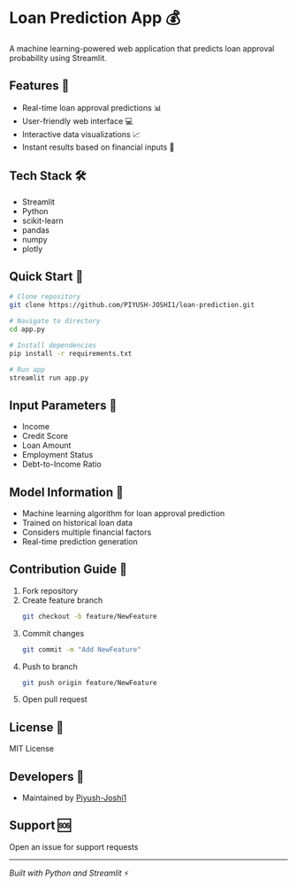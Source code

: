 # Loan Prediction App 💰

A machine learning-powered web application that predicts loan approval probability using Streamlit.

## Features 🌟

- Real-time loan approval predictions 📊
- User-friendly web interface 💻
- Interactive data visualizations 📈
- Instant results based on financial inputs 🚀

## Tech Stack 🛠️

- Streamlit
- Python
- scikit-learn
- pandas
- numpy
- plotly

## Quick Start 🚀

```bash
# Clone repository
git clone https://github.com/PIYUSH-JOSHI1/loan-prediction.git

# Navigate to directory
cd app.py

# Install dependencies
pip install -r requirements.txt

# Run app
streamlit run app.py
```

## Input Parameters 📝

- Income
- Credit Score
- Loan Amount
- Employment Status
- Debt-to-Income Ratio

## Model Information 🤖

- Machine learning algorithm for loan approval prediction
- Trained on historical loan data
- Considers multiple financial factors
- Real-time prediction generation

## Contribution Guide 🤝

1. Fork repository
2. Create feature branch
   ```bash
   git checkout -b feature/NewFeature
   ```
3. Commit changes
   ```bash
   git commit -m "Add NewFeature"
   ```
4. Push to branch
   ```bash
   git push origin feature/NewFeature
   ```
5. Open pull request

## License 📄

MIT License

## Developers 👥

- Maintained by [Piyush-Joshi1](https://github.com/Piyush-Joshi1)

## Support 🆘

Open an issue for support requests

---
*Built with Python and Streamlit* ⚡
